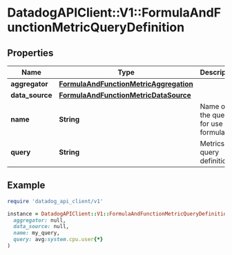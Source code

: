 # DatadogAPIClient::V1::FormulaAndFunctionMetricQueryDefinition

## Properties

| Name            | Type                                                                              | Description                            | Notes      |
| --------------- | --------------------------------------------------------------------------------- | -------------------------------------- | ---------- |
| **aggregator**  | [**FormulaAndFunctionMetricAggregation**](FormulaAndFunctionMetricAggregation.md) |                                        | [optional] |
| **data_source** | [**FormulaAndFunctionMetricDataSource**](FormulaAndFunctionMetricDataSource.md)   |                                        |            |
| **name**        | **String**                                                                        | Name of the query for use in formulas. |            |
| **query**       | **String**                                                                        | Metrics query definition.              |            |

## Example

```ruby
require 'datadog_api_client/v1'

instance = DatadogAPIClient::V1::FormulaAndFunctionMetricQueryDefinition.new(
  aggregator: null,
  data_source: null,
  name: my_query,
  query: avg:system.cpu.user{*}
)
```
